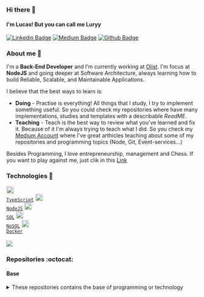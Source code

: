 ### Hi there 👋

#### I'm Lucas! But you can call me Luryy

[![Linkedin Badge](https://img.shields.io/badge/-LinkedIn-blue?style=flat-square&logo=Linkedin&logoColor=white&link=https://www.linkedin.com/in/lucas-yuri/)](https://www.linkedin.com/in/lucas-yuri/)
[![Medium Badge](https://img.shields.io/badge/-Medium-white?style=flat-square&logo=Medium&logoColor=black&link=https://lucas-yuri.medium.com/)](https://lucas-yuri.medium.com/)
[![Github Badge](https://img.shields.io/badge/-Github-000?style=flat-square&logo=Github&logoColor=white&link=https://github.com/luryy)](https://github.com/luryy)

### About me :page_facing_up:
I'm a **Back-End Developer** and I’m currently working at [Olist](https://olist.com/).
I'm focus at **NodeJS** and going deeper at Software Architecture, always learning how to build Reliable, Scalable, and Maintainable Applications. </br>

I believe that the best ways to learn is:
  - **Doing** - Practise is everything! All things that I study, I try to implement something useful. So you could check my repositories where have many implementations, studies and templates with a describable _ReadME_. 
  - **Teaching** - Teach is the best way to review what you've learned and fix it. Because of it I'm always trying to teach what I did. So you check my [Medium Account](https://lucas-yuri.medium.com/) where I've great arthicles teaching about some of my repositories and programming topics (Node, Git, Event-services...)

Besides Programming, I love entrepreneurship, management and Chess. If you want to play against me, just clik in this [Link](https://www.chess.com/register?friend=79613210)
</br>

### Technologies :rocket:

  <code>[<img height="20" width="20" src="https://user-images.githubusercontent.com/59494158/93822380-87807e00-fc36-11ea-9e6d-9a5e983cbb76.png">](https://www.typescriptlang.org/)
  [TypeScript](https://www.typescriptlang.org/)</code>
  <code>[<img height="20" width="20" src="https://user-images.githubusercontent.com/59494158/93822362-80597000-fc36-11ea-8ab8-4f0141bf6f6d.png">](https://nodejs.org/en/) 
  [NodeJS](https://nodejs.org/en/)</code>
  <code>[<img height="20" width="20" src="https://user-images.githubusercontent.com/59494158/93822375-85b6ba80-fc36-11ea-8eea-850f714ebf92.png">](https://www.postgresql.org/) 
  [SQL](https://www.postgresql.org/)</code>
  <code>[<img height="20" width="20" src="https://user-images.githubusercontent.com/59494158/108262853-4092a800-7144-11eb-8fa6-cd0f7e5715b2.jpeg">](https://www.mongodb.com/3) 
  [NoSQL](https://www.mongodb.com/3)</code>
  <code>[<img height="20" width="20" src="https://user-images.githubusercontent.com/59494158/115739050-fad0a680-a363-11eb-9f13-29662808c435.png">](https://www.docker.com) 
  [Docker](https://www.docker.com)</code>
  <br/>
  <br/>
  <a href="https://github.com/anuraghazra/github-readme-stats">
    <img align="rigth" src="https://github-readme-stats.vercel.app/api/top-langs/?username=luryy&layout=compact" />
  </a>
  
  ### Repositories :octocat:
  
  #### Base
  
  <details>
  <summary>These repositories contains the base of programming or technology</summary>
  <ul>
    <li> <a href="https://github.com/Luryy/42-Basecamp">42-Basecamp</a> & <a href="https://github.com/Luryy/42-Cursus">42-Cursus</a> - These repositories you could check the basis of <b>C</b>.</li>
    <li> <a href="https://github.com/Luryy/NodeJs">NodeJs</a> - This repository you could check my initial base learning about <b>NodeJs</b>.</li>
  </ul>
   </details>
